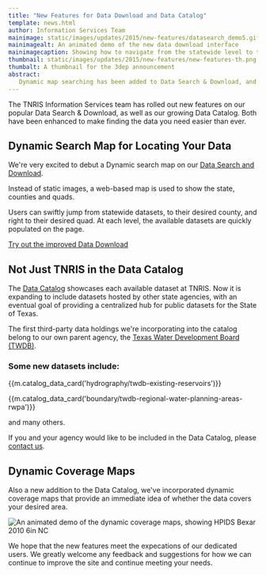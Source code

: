 ```yaml
---
title: "New Features for Data Download and Data Catalog"
template: news.html
author: Information Services Team
mainimage: static/images/updates/2015/new-features/datasearch_demo5.gif
mainimagealt: An animated demo of the new data download interface
mainimagecaption: Showing how to navigate from the statewide level to the Quad level.
thumbnail: static/images/updates/2015/new-features/new-features-th.png
thumbalt: A thumbnail for the 3dep announcement
abstract:
   Dynamic map searching has been added to Data Search & Download, and new datasets and features have enhanced the Data Catalog
---
```


The TNRIS Information Services team has rolled out new features on our popular Data Search & Download, as well as our growing Data Catalog. Both have been enhanced to make finding the data you need easier than ever.

## Dynamic Search Map for Locating Your Data

We're very excited to debut a Dynamic search map on our [Data Search and Download](data-download).

Instead of static images, a web-based map is used to show the state, counties and quads.

Users can swiftly jump from statewide datasets, to their desired county, and right to their desired quad. At each level, the available datasets are quickly populated on the page.

<a class="btn btn-lg btn-danger" href="{{m.link('data-download')}}"><i class="glyphicon glyphicon-new-window"></i> Try out the improved Data Download</a>


## Not Just TNRIS in the Data Catalog

The [Data Catalog](data-catalog) showcases each available dataset at TNRIS. Now it is expanding to include datasets hosted by other state agencies, with an eventual goal of providing a centralized hub for public datasets for the State of Texas.

The first third-party data holdings we're incorporating into the catalog belong to our own parent agency, the [Texas Water Development Board (TWDB)](http://www.twdb.texas.gov).

### Some new datasets include:

{{m.catalog_data_card('hydrography/twdb-existing-reservoirs')}}

{{m.catalog_data_card('boundary/twdb-regional-water-planning-areas-rwpa')}}

and many others.

If you and your agency would like to be included in the Data Catalog, please [contact us](contact).

## Dynamic Coverage Maps

Also a new addition to the Data Catalog, we've incorporated dynamic coverage maps that provide an immediate idea of whether the data covers your desired area.


<img class="img-responsive" alt="An animated demo of the dynamic coverage maps, showing HPIDS Bexar 2010 6in NC" src="{{m.link('static/images/updates/2015/new-features/coveragemap_demo.gif')}}">

We hope that the new features meet the expecations of our dedicated users. We greatly welcome any feedback and suggestions for how we can continue to improve the site and continue meeting your needs.

